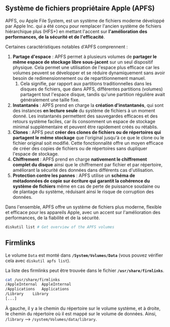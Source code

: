 ## Système de fichiers propriétaire Apple (APFS)

APFS, ou Apple File System, est un système de fichiers moderne développé par Apple Inc. qui a été conçu pour remplacer l'ancien système de fichiers hiérarchique plus (HFS+) en mettant l'accent sur **l'amélioration des performances, de la sécurité et de l'efficacité**.

Certaines caractéristiques notables d'APFS comprennent :

1. **Partage d'espace** : APFS permet à plusieurs volumes de **partager le même espace de stockage libre sous-jacent** sur un seul dispositif physique. Cela permet une utilisation de l'espace plus efficace car les volumes peuvent se développer et se réduire dynamiquement sans avoir besoin de redimensionnement ou de repartitionnement manuel.
   1. Cela signifie, par rapport aux partitions traditionnelles dans les disques de fichiers, que dans APFS, différentes partitions (volumes) partagent tout l'espace disque, tandis qu'une partition régulière avait généralement une taille fixe.
2. **Instantanés** : APFS prend en charge la **création d'instantanés**, qui sont des instances **en lecture seule** du système de fichiers à un moment donné. Les instantanés permettent des sauvegardes efficaces et des retours système faciles, car ils consomment un espace de stockage minimal supplémentaire et peuvent être rapidement créés ou rétablis.
3. **Clones** : APFS peut **créer des clones de fichiers ou de répertoires qui partagent le même stockage** que l'original jusqu'à ce que le clone ou le fichier original soit modifié. Cette fonctionnalité offre un moyen efficace de créer des copies de fichiers ou de répertoires sans dupliquer l'espace de stockage.
4. **Chiffrement** : APFS prend en charge **nativement le chiffrement complet du disque** ainsi que le chiffrement par fichier et par répertoire, améliorant la sécurité des données dans différents cas d'utilisation.
5. **Protection contre les pannes** : APFS utilise un **schéma de métadonnées de copie sur écriture qui garantit la cohérence du système de fichiers** même en cas de perte de puissance soudaine ou de plantage du système, réduisant ainsi le risque de corruption des données.

Dans l'ensemble, APFS offre un système de fichiers plus moderne, flexible et efficace pour les appareils Apple, avec un accent sur l'amélioration des performances, de la fiabilité et de la sécurité.
```bash
diskutil list # Get overview of the APFS volumes
```
## Firmlinks

Le volume `Data` est monté dans **`/System/Volumes/Data`** (vous pouvez vérifier cela avec `diskutil apfs list`).

La liste des firmlinks peut être trouvée dans le fichier **`/usr/share/firmlinks`**.
```bash
cat /usr/share/firmlinks
/AppleInternal	AppleInternal
/Applications	Applications
/Library	Library
[...]
```
À gauche, il y a le chemin du répertoire sur le volume système, et à droite, le chemin du répertoire où il est mappé sur le volume de données. Ainsi, `/library` --> `/system/Volumes/data/library`.
